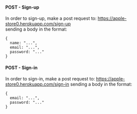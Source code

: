 #### **POST** - Sign-up

In order to sign-up, make a post request to: https://apple-store0.herokuapp.com/sign-up \
sending a body in the format:

```
{
  name: "...",
  email: "...",
  password: "..."
}
```

#### **POST** - Sign-in

In order to sign-in, make a post request to: https://apple-store0.herokuapp.com/sign-in
sending a body in the format:

```
{
  email: "...",
  password: "..."
}
```
